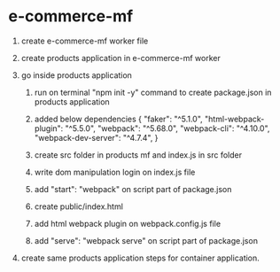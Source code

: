 # e-commerce-mf

1. create e-commerce-mf worker file

2. create products application in e-commerce-mf worker

3. go inside products application

   1. run on terminal "npm init -y" command to create package.json in products application

   2. added below dependencies
      {
      "faker": "^5.1.0",
      "html-webpack-plugin": "^5.5.0",
      "webpack": "^5.68.0",
      "webpack-cli": "^4.10.0",
      "webpack-dev-server": "^4.7.4",
      }

   3. create src folder in products mf and index.js in src folder

   4. write dom manipulation login on index.js file

   5. add "start": "webpack" on script part of package.json

   6. create public/index.html

   7. add html webpack plugin on webpack.config.js file

   8. add "serve": "webpack serve" on script part of package.json

4. create same products application steps for container application.
